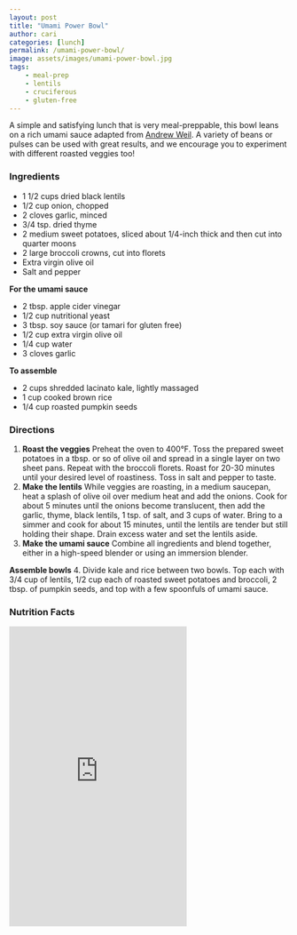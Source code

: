 ```yaml
---
layout: post
title: "Umami Power Bowl"
author: cari
categories: [lunch]
permalink: /umami-power-bowl/
image: assets/images/umami-power-bowl.jpg
tags:
    - meal-prep
    - lentils
    - cruciferous
    - gluten-free
---
```


A simple and satisfying lunch that is very meal-preppable, this bowl leans on a rich umami sauce adapted from [Andrew Weil](https://www.drweil.com/diet-nutrition/recipes/umami-sauce/). A variety of beans or pulses can be used with great results, and we encourage you to experiment with different roasted veggies too!

<h3> Ingredients </h3>

- 1 1/2 cups dried black lentils
- 1/2 cup onion, chopped
- 2 cloves garlic, minced
- 3/4 tsp. dried thyme
- 2 medium sweet potatoes, sliced about 1/4-inch thick and then cut into quarter moons
- 2 large broccoli crowns, cut into florets
- Extra virgin olive oil
- Salt and pepper

**For the umami sauce**
- 2 tbsp. apple cider vinegar
- 1/2 cup nutritional yeast
- 3 tbsp. soy sauce (or tamari for gluten free)
- 1/2 cup extra virgin olive oil
- 1/4 cup water
- 3 cloves garlic

**To assemble**
- 2 cups shredded lacinato kale, lightly massaged
- 1 cup cooked brown rice
- 1/4 cup roasted pumpkin seeds

<h3> Directions </h3>

1. **Roast the veggies** Preheat the oven to 400&deg;F. Toss the prepared sweet potatoes in a tbsp. or so of olive oil and spread in a single layer on two sheet pans. Repeat with the broccoli florets. Roast for 20-30 minutes until your desired level of roastiness. Toss in salt and pepper to taste.
2. **Make the lentils** While veggies are roasting, in a medium saucepan, heat a splash of olive oil over medium heat and add the onions. Cook for about 5 minutes until the onions become translucent, then add the garlic, thyme, black lentils, 1 tsp. of salt, and 3 cups of water. Bring to a simmer and cook for about 15 minutes, until the lentils are tender but still holding their shape. Drain excess water and set the lentils aside.
3. **Make the umami sauce** Combine all ingredients and blend together, either in a high-speed blender or using an immersion blender.

**Assemble bowls**
4. Divide kale and rice between two bowls. Top each with 3/4 cup of lentils, 1/2 cup each of roasted sweet potatoes and broccoli, 2 tbsp. of pumpkin seeds, and top with a few spoonfuls of umami sauce.

<h3> Nutrition Facts </h3>

<iframe title="CRONOMETER.com" width="320" height="540" src="https://cronometer.com/facts.html?food=31174659&measure=0&labelType=AMERICAN_2016" frameborder="0"></iframe>
